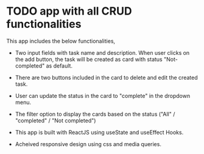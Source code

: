 # TODO app with all CRUD functionalities

This app includes the below functionalities,
- Two input fields with task name and description. When user clicks on the add button, the task will be created as card with status "Not-completed" as default.
- There are two buttons included in the card to delete and edit the created task.
- User can update the status in the card to "complete" in the dropdown menu.
- The filter option to display the cards based on the status ("All" / "completed" / "Not completed")

- This app is built with ReactJS using useState and useEffect Hooks.

- Acheived responsive design using css and media queries.
